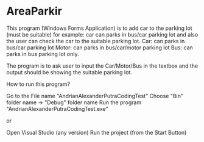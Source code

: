 # AreaParkir
This program (Windows Forms Application) is to add car to the parking lot (must be suitable) for example: car can parks in bus/car parking lot and also the user can check the car to the suitable parking lot.
Car: can parks in bus/car parking lot
Motor: can parks in bus/car/motor parking lot
Bus: can parks in bus parking lot only.

The program is to ask user to input the Car/Motor/Bus in the textbox and the output should be showing the suitable parking lot.

How to run this program?

Go to the File name "AndrianAlexanderPutraCodingTest"
Choose "Bin" folder name -> "Debug" folder name
Run the program "AndrianAlexanderPutraCodingTest.exe"

or

Open Visual Studio (any version)
Run the project (from the Start Button)

